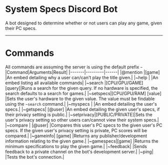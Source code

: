 # System Specs Discord Bot
A bot designed to determine whether or not users can play any game, given their PC specs.


----------


# Commands
All commands are assuming the server is using the default prefix `~`
|Command|Arguments|Result|
|-------|---------|------|
|@mention |[game]     |An embed detailing why a user can/can't play the title given.|
|~help    |           |An embed listing all available commands|
|~search  |[CPU/GPU/GAME] [query]|Runs a search for the given query. If no hardware is specified, the search defaults to a search for games.|
|~setspecs|[CPU/GPU/RAM] [value] |Sets the user's hardware to the given value. The value must be findable using the `~search` command.|
|~myspecs |           |An embed detailing the user's specs.|
|~getspecs| [@user]   |An embed detailing the given user's specs, if their privacy setting is public.|
|~setprivacy|[PUBLIC/PRIVATE]|Sets the user's privacy setting so other users can/cannot view their system specs.|
|~compare | [@user]   |Compares this user's PC specs to the given user's PC specs. If the given user's privacy setting is private, PC scores will be compared.|
|~gameinfo| [game]    |Returns any publisher/development information relating to the given game.|
|~gamespecs|[game]    |Returns the minimum specifications to play the given game.|
|~feedback|           |Sends feedback to a private channel on the bot's development server.|
|~ping|               |Tests the bot's connection.|
